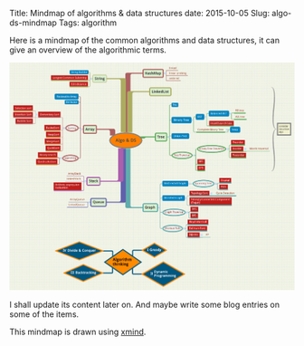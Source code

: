 Title: Mindmap of algorithms & data structures
date: 2015-10-05
Slug: algo-ds-mindmap
Tags: algorithm

Here is a mindmap of the common algorithms and data structures, it can give an overview of the algorithmic terms.    

![](algo-ds-mindmap/Algo%20%26%20DS.png)   

I shall update its content later on. And maybe write some blog entries on some of the items.   

This mindmap is drawn using [xmind](http://www.xmind.net/).   
